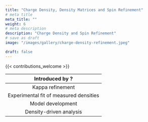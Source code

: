 ```yaml
---
title: "Charge Density, Density Matrices and Spin Refinement"
# meta title
meta_title: ""
weight: 6
# meta description
description: "Charge Density and Spin Refinement"
# save as draft
image: "/images/gallery/charge-density-refinement.jpeg"

draft: false
---
```


{{< contributions_welcome >}}

|Introduced by **?**|
|:---:|
|Kappa refinement|
|Experimental fit of measured densities|
|Model development|
|Density-driven analysis|